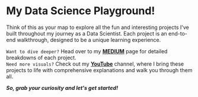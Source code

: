 # My Data Science Playground!

Think of this as your map to explore all the fun and interesting projects I've built throughout my journey as a Data Scientist. Each project is an end-to-end walkthrough, designed to be a unique learning experience.

`Want to dive deeper?` Head over to my [**MEDIUM**]() page for detailed breakdowns of each project. <br>
`Need more visuals?` Check out my [**YouTube**]() channel, where I bring these projects to life with comprehensive explanations and walk you through them all.

***So, grab your curiosity and let's get started!***
